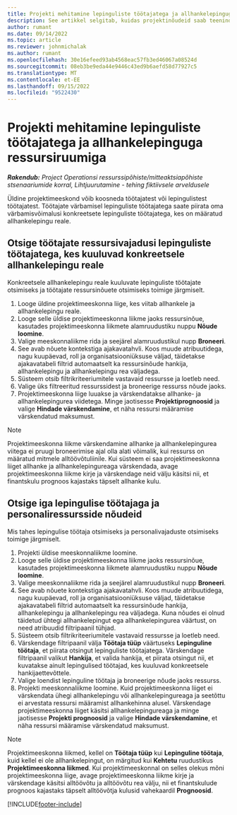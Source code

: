 ```yaml
---
title: Projekti mehitamine lepinguliste töötajatega ja allhankelepinguga ressursiruumiga
description: See artikkel selgitab, kuidas projektinõudeid saab teenindada, kasutades rakenduse Microsoft Dynamics 365 Project Operations lepingulisi töötajaid või allhanget.
author: rumant
ms.date: 09/14/2022
ms.topic: article
ms.reviewer: johnmichalak
ms.author: rumant
ms.openlocfilehash: 30e16efeed93ab4568eac57fb3ed46067a08524d
ms.sourcegitcommit: 08eb3be9eda44e9446c43ed9b6aefd58d77927c5
ms.translationtype: MT
ms.contentlocale: et-EE
ms.lasthandoff: 09/15/2022
ms.locfileid: "9522430"
---
```

# <a name="staffing-a-project-with-contract-workers-and-subcontracted-capacity"></a>Projekti mehitamine lepinguliste töötajatega ja allhankelepinguga ressursiruumiga

_**Rakendub:** Project Operationsi ressurssipõhiste/mitteaktsiapõhiste stsenaariumide korral,  Lihtjuurutamine - tehing fiktiivsele arveldusele_

Üldine projektimeeskond võib koosneda töötajatest või lepingulistest töötajatest. Töötajate värbamisel lepinguliste töötajatega saate piirata oma värbamisvõimalusi konkreetsete lepinguliste töötajatega, kes on määratud allhankelepingu reale. 

## <a name="search-for-staff-resource-requirements-with-contract-workers-that-belong-to-a-specific-subcontract-line"></a>Otsige töötajate ressursivajadusi lepinguliste töötajatega, kes kuuluvad konkreetsele allhankelepingu reale

Konkreetsele allhankelepingu reale kuuluvate lepinguliste töötajate otsimiseks ja töötajate ressursinõuete otsimiseks toimige järgmiselt.

1. Looge üldine projektimeeskonna liige, kes viitab allhankele ja allhankelepingu reale.
2. Looge selle üldise projektimeeskonna liikme jaoks ressursinõue, kasutades projektimeeskonna liikmete alamruudustiku nuppu **Nõude loomine**.
3. Valige meeskonnaliikme rida ja seejärel alamruudustikul nupp **Broneeri**. 
4. See avab nõuete kontekstiga ajakavatahvli. Koos muude atribuutidega, nagu kuupäevad, roll ja organisatsiooniüksuse väljad, täidetakse ajakavatabeli filtrid automaatselt ka ressursinõude hankija, allhankelepingu ja allhankelepingu rea väljadega.
5. Süsteem otsib filtrikriteeriumitele vastavaid ressursse ja loetleb need. 
6. Valige üks filtreeritud ressurssidest ja broneerige ressurss nõude jaoks. 
7. Projektimeeskonna liige luuakse ja värskendatakse allhanke- ja allhankelepingurea viidetega. Minge jaotisesse **Projektiprognoosid** ja valige **Hindade värskendamine**, et näha ressursi määramise värskendatud maksumust. 

> [!NOTE]
> Projektimeeskonna liikme värskendamine allhanke ja allhankelepingurea viitega ei pruugi broneerimise ajal olla alati võimalik, kui ressurss on määratud mitmele alltöövõtuliinile. Kui süsteem ei saa projektimeeskonna liiget allhanke ja allhankelepingureaga värskendada, avage projektimeeskonna liikme kirje ja värskendage neid välju käsitsi nii, et finantskulu prognoos kajastaks täpselt allhanke kulu.

## <a name="search-for-and-staff-resource-requirements-with-any-contract-worker"></a>Otsige iga lepingulise töötajaga ja personaliressursside nõudeid

Mis tahes lepingulise töötaja otsimiseks ja personalivajaduste otsimiseks toimige järgmiselt.

1. Projekti üldise meeskonnaliikme loomine.
2. Looge selle üldise projektimeeskonna liikme jaoks ressursinõue, kasutades projektimeeskonna liikmete alamruudustiku nuppu **Nõude loomine**.
3. Valige meeskonnaliikme rida ja seejärel alamruudustikul nupp **Broneeri**. 
4. See avab nõuete kontekstiga ajakavatahvli. Koos muude atribuutidega, nagu kuupäevad, roll ja organisatsiooniüksuse väljad, täidetakse ajakavatabeli filtrid automaatselt ka ressursinõude hankija, allhankelepingu ja allhankelepingu rea väljadega. Kuna nõudes ei olnud täidetud ühtegi allhankelepingut ega allhankelepingurea väärtust, on need atribuudid filtripaanil tühjad.
5. Süsteem otsib filtrikriteeriumitele vastavaid ressursse ja loetleb need.
6. Värskendage filtripaanil välja **Töötaja tüüp** väärtuseks **Lepinguline töötaja**, et piirata otsingut lepinguliste töötajatega. Värskendage filtripaanil valikut **Hankija**, et valida hankija, et piirata otsingut nii, et kuvatakse ainult lepingulised töötajad, kes kuuluvad konkreetsele hankijaettevõttele.
7. Valige loendist lepinguline töötaja ja broneerige nõude jaoks ressurss.
8. Projekti meeskonnaliikme loomine. Kuid projektimeeskonna liiget ei värskendata ühegi allhankelepingu või allhankelepingureaga ja seetõttu ei arvestata ressursi määramist allhankehinna alusel. Värskendage projektimeeskonna liiget käsitsi allhankelepingureaga ja minge jaotisesse **Projekti prognoosid** ja valige **Hindade värskendamine**, et näha ressursi määramise värskendatud maksumust.

> [!NOTE]
> Projektimeeskonna liikmed, kellel on **Töötaja tüüp** kui **Lepinguline töötaja**, kuid kellel ei ole allhankelepingut, on märgitud kui **Kehtetu** ruudustikus **Projektimeeskonna liikmed**. Kui projektimeeskonnal on selles olekus mõni projektimeeskonna liige, avage projektimeeskonna liikme kirje ja värskendage käsitsi alltöövõtu ja alltöövõtu rea välju, nii et finantskulude prognoos kajastaks täpselt alltöövõtja kulusid vahekaardil **Prognoosid**. 


[!INCLUDE[footer-include](../../includes/footer-banner.md)]
